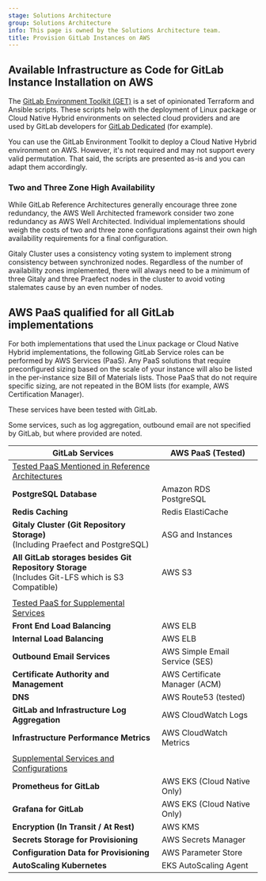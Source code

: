 ```yaml
---
stage: Solutions Architecture
group: Solutions Architecture
info: This page is owned by the Solutions Architecture team.
title: Provision GitLab Instances on AWS
---
```


## Available Infrastructure as Code for GitLab Instance Installation on AWS

The [GitLab Environment Toolkit (GET)](https://gitlab.com/gitlab-org/gitlab-environment-toolkit/-/blob/main/README.md) is a set of opinionated Terraform and Ansible scripts. These scripts help with the deployment of Linux package or Cloud Native Hybrid environments on selected cloud providers and are used by GitLab developers for [GitLab Dedicated](../../../subscriptions/gitlab_dedicated/_index.md) (for example).

You can use the GitLab Environment Toolkit to deploy a Cloud Native Hybrid environment on AWS. However, it's not required and may not support every valid permutation. That said, the scripts are presented as-is and you can adapt them accordingly.

### Two and Three Zone High Availability

While GitLab Reference Architectures generally encourage three zone redundancy, the AWS Well Architected framework consider two zone redundancy as AWS Well Architected. Individual implementations should weigh the costs of two and three zone configurations against their own high availability requirements for a final configuration.

Gitaly Cluster uses a consistency voting system to implement strong consistency between synchronized nodes. Regardless of the number of availability zones implemented, there will always need to be a minimum of three Gitaly and three Praefect nodes in the cluster to avoid voting stalemates cause by an even number of nodes.

## AWS PaaS qualified for all GitLab implementations

For both implementations that used the Linux package or Cloud Native Hybrid implementations, the following GitLab Service roles can be performed by AWS Services (PaaS). Any PaaS solutions that require preconfigured sizing based on the scale of your instance will also be listed in the per-instance size Bill of Materials lists. Those PaaS that do not require specific sizing, are not repeated in the BOM lists (for example, AWS Certification Manager).

These services have been tested with GitLab.

Some services, such as log aggregation, outbound email are not specified by GitLab, but where provided are noted.

| GitLab Services                                              | AWS PaaS (Tested)              |
| ------------------------------------------------------------ | ------------------------------ |
| <u>Tested PaaS Mentioned in Reference Architectures</u>      |                                |
| **PostgreSQL Database**                                      | Amazon RDS PostgreSQL          |
| **Redis Caching**                                            | Redis ElastiCache              |
| **Gitaly Cluster (Git Repository Storage)**<br />(Including Praefect and PostgreSQL) | ASG and Instances              |
| **All GitLab storages besides Git Repository Storage**<br />(Includes Git-LFS which is S3 Compatible) | AWS S3                         |
|                                                              |                                |
| <u>Tested PaaS for Supplemental Services</u>                 |                                |
| **Front End Load Balancing**                                 | AWS ELB                        |
| **Internal Load Balancing**                                  | AWS ELB                        |
| **Outbound Email Services**                                  | AWS Simple Email Service (SES) |
| **Certificate Authority and Management**                     | AWS Certificate Manager (ACM)  |
| **DNS**                                                      | AWS Route53 (tested)           |
| **GitLab and Infrastructure Log Aggregation**                | AWS CloudWatch Logs            |
| **Infrastructure Performance Metrics**                       | AWS CloudWatch Metrics         |
|                                                              |                                |
| <u>Supplemental Services and Configurations</u>              |                                |
| **Prometheus for GitLab**                                    | AWS EKS (Cloud Native Only)    |
| **Grafana for GitLab**                                       | AWS EKS (Cloud Native Only)    |
| **Encryption (In Transit / At Rest)**                        | AWS KMS                        |
| **Secrets Storage for Provisioning**                         | AWS Secrets Manager            |
| **Configuration Data for Provisioning**                      | AWS Parameter Store            |
| **AutoScaling Kubernetes**                                   | EKS AutoScaling Agent          |
